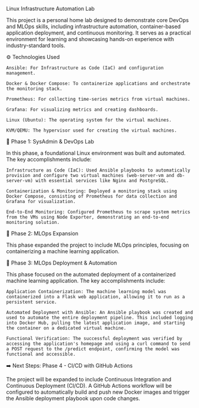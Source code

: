 Linux Infrastructure Automation Lab

This project is a personal home lab designed to demonstrate core DevOps and MLOps skills, including infrastructure automation, container-based application deployment, and continuous monitoring. It serves as a practical environment for learning and showcasing hands-on experience with industry-standard tools.

⚙️ Technologies Used

    Ansible: For Infrastructure as Code (IaC) and configuration management.

    Docker & Docker Compose: To containerize applications and orchestrate the monitoring stack.

    Prometheus: For collecting time-series metrics from virtual machines.

    Grafana: For visualizing metrics and creating dashboards.

    Linux (Ubuntu): The operating system for the virtual machines.

    KVM/QEMU: The hypervisor used for creating the virtual machines.

🚀 Phase 1: SysAdmin & DevOps Lab

In this phase, a foundational Linux environment was built and automated. The key accomplishments include:

    Infrastructure as Code (IaC): Used Ansible playbooks to automatically provision and configure two virtual machines (web-server-vm and db-server-vm) with essential services like Nginx and PostgreSQL.

    Containerization & Monitoring: Deployed a monitoring stack using Docker Compose, consisting of Prometheus for data collection and Grafana for visualization.

    End-to-End Monitoring: Configured Prometheus to scrape system metrics from the VMs using Node Exporter, demonstrating an end-to-end monitoring solution.

🚀 Phase 2: MLOps Expansion

This phase expanded the project to include MLOps principles, focusing on containerizing a machine learning application.

🚀 Phase 3: MLOps Deployment & Automation

This phase focused on the automated deployment of a containerized machine learning application. The key accomplishments include:

    Application Containerization: The machine learning model was containerized into a Flask web application, allowing it to run as a persistent service.

    Automated Deployment with Ansible: An Ansible playbook was created and used to automate the entire deployment pipeline. This included logging into Docker Hub, pulling the latest application image, and starting the container on a dedicated virtual machine.

    Functional Verification: The successful deployment was verified by accessing the application's homepage and using a curl command to send a POST request to the /predict endpoint, confirming the model was functional and accessible.

➡️ Next Steps: Phase 4 - CI/CD with GitHub Actions

The project will be expanded to include Continuous Integration and Continuous Deployment (CI/CD). A GitHub Actions workflow will be configured to automatically build and push new Docker images and trigger the Ansible deployment playbook upon code changes.